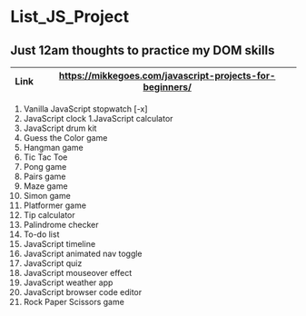 # List_JS_Project
## Just 12am thoughts to practice my DOM skills

|Link|  https://mikkegoes.com/javascript-projects-for-beginners/ |
| ----------- | ----------- |


1. Vanilla JavaScript stopwatch [-x]
1. JavaScript clock
1.JavaScript calculator
1. JavaScript drum kit
1. Guess the Color game
1. Hangman game
1. Tic Tac Toe
1. Pong game
1. Pairs game
1. Maze game
1. Simon game
1. Platformer game
1. Tip calculator
1. Palindrome checker
1. To-do list
1. JavaScript timeline
1. JavaScript animated nav toggle
1. JavaScript quiz
1. JavaScript mouseover effect
1. JavaScript weather app
1. JavaScript browser code editor
1. Rock Paper Scissors game
